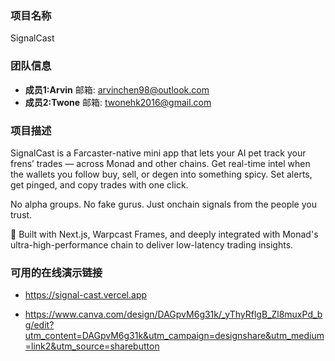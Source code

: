 ### 项目名称
SignalCast
### 团队信息
- **成员1:Arvin** 邮箱: arvinchen98@outlook.com
- **成员2:Twone** 邮箱: twonehk2016@gmail.com
### 项目描述
SignalCast is a Farcaster-native mini app that lets your AI pet track your frens’ trades — across Monad and other chains.
Get real-time intel when the wallets you follow buy, sell, or degen into something spicy. Set alerts, get pinged, and copy trades with one click.

No alpha groups. No fake gurus. Just onchain signals from the people you trust.

🔗 Built with Next.js, Warpcast Frames, and deeply integrated with Monad's ultra-high-performance chain to deliver low-latency trading insights.
### 可用的在线演示链接
- https://signal-cast.vercel.app

- https://www.canva.com/design/DAGpvM6g31k/_yThyRflgB_Zl8muxPd_bg/edit?utm_content=DAGpvM6g31k&utm_campaign=designshare&utm_medium=link2&utm_source=sharebutton
